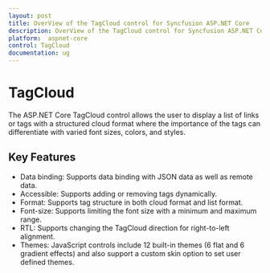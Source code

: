 ```yaml
---
layout: post
title: OverView of the TagCloud control for Syncfusion ASP.NET Core
description: OverView of the TagCloud control for Syncfusion ASP.NET Core  	 	
platform:  aspnet-core
control: TagCloud
documentation: ug
---
```


# TagCloud

The ASP.NET Core TagCloud control allows the user to display a list of links or tags with a structured cloud format where the importance of the tags can differentiate with varied font sizes, colors, and styles.

## Key Features

* Data binding: Supports data binding with JSON data as well as remote data.
* Accessible: Supports adding or removing tags dynamically.
* Format: Supports tag structure in both cloud format and list format.
* Font-size: Supports limiting the font size with a minimum and maximum range.
* RTL: Supports changing the TagCloud direction for right-to-left alignment.
* Themes: JavaScript controls include 12 built-in themes (6 flat and 6 gradient effects) and also support a custom skin option to set user defined themes.